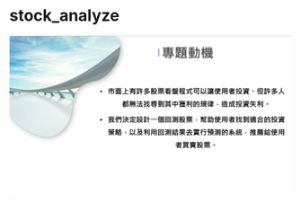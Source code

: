 # stock_analyze

![image](https://github.com/eric960704/stock_analyze/blob/main/%E4%BB%8B%E7%B4%B91.png)
